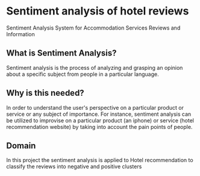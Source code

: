 # Sentiment analysis of hotel reviews 
Sentiment Analysis System for Accommodation Services Reviews and Information

## What is Sentiment Analysis?
Sentiment analysis is the process of analyzing and grasping an opinion about a specific subject from people in a particular language.

## Why is this needed? 
In order to understand the user's perspective on a particular product or service or any subject of importance. For instance, sentiment analysis can be utilized to improvise on a particular product (an iphone) or service (hotel recommendation website) by taking into account the pain points of people.

## Domain
In this project the sentiment analysis is applied to Hotel recommendation to classify the reviews into negative and positive clusters


